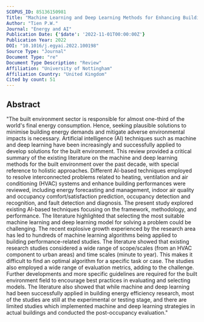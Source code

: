 ```yaml
---
SCOPUS_ID: 85136150981
Title: "Machine Learning and Deep Learning Methods for Enhancing Building Energy Efficiency and Indoor Environmental Quality – A Review"
Author: "Tien P.W."
Journal: "Energy and AI"
Publication Date: {'$date': '2022-11-01T00:00:00Z'}
Publication Year: 2022
DOI: "10.1016/j.egyai.2022.100198"
Source Type: "Journal"
Document Type: "re"
Document Type Description: "Review"
Affiliation: "University of Nottingham"
Affiliation Country: "United Kingdom"
Cited by count: 51
---
```


## Abstract
"The built environment sector is responsible for almost one-third of the world's final energy consumption. Hence, seeking plausible solutions to minimise building energy demands and mitigate adverse environmental impacts is necessary. Artificial intelligence (AI) techniques such as machine and deep learning have been increasingly and successfully applied to develop solutions for the built environment. This review provided a critical summary of the existing literature on the machine and deep learning methods for the built environment over the past decade, with special reference to holistic approaches. Different AI-based techniques employed to resolve interconnected problems related to heating, ventilation and air conditioning (HVAC) systems and enhance building performances were reviewed, including energy forecasting and management, indoor air quality and occupancy comfort/satisfaction prediction, occupancy detection and recognition, and fault detection and diagnosis. The present study explored existing AI-based techniques focusing on the framework, methodology, and performance. The literature highlighted that selecting the most suitable machine learning and deep learning model for solving a problem could be challenging. The recent explosive growth experienced by the research area has led to hundreds of machine learning algorithms being applied to building performance-related studies. The literature showed that existing research studies considered a wide range of scope/scales (from an HVAC component to urban areas) and time scales (minute to year). This makes it difficult to find an optimal algorithm for a specific task or case. The studies also employed a wide range of evaluation metrics, adding to the challenge. Further developments and more specific guidelines are required for the built environment field to encourage best practices in evaluating and selecting models. The literature also showed that while machine and deep learning had been successfully applied in building energy efficiency research, most of the studies are still at the experimental or testing stage, and there are limited studies which implemented machine and deep learning strategies in actual buildings and conducted the post-occupancy evaluation."
